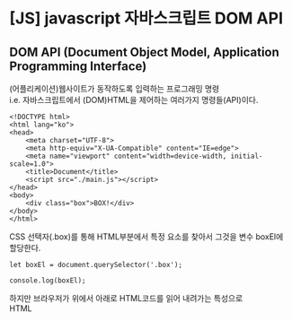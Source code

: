 # [JS] javascript 자바스크립트 DOM API

## DOM API (Document Object Model, Application Programming Interface)
(어플리케이션)웹사이트가 동작하도록 입력하는 프로그래밍 명령  
i.e. 자바스크립트에서 (DOM)HTML을 제어하는 여러가지 명령들(API)이다.  
```
<!DOCTYPE html>
<html lang="ko">
<head>
    <meta charset="UTF-8">
    <meta http-equiv="X-UA-Compatible" content="IE=edge">
    <meta name="viewport" content="width=device-width, initial-scale=1.0">
    <title>Document</title>
    <script src="./main.js"></script>
</head>
<body>
    <div class="box">BOX!</div>    
</body>
</html>
```
CSS 선택자(.box)를 통해 HTML부분에서 특정 요소를 찾아서 그것을 변수 boxEl에 할당한다.  
```
let boxEl = document.querySelector('.box');

console.log(boxEl);
```
하지만 브라우저가 위에서 아래로 HTML코드를 읽어 내려가는 특성으로  
HTML <script> 영역까지 코드를 읽고 콘솔창에 값을 출력하는 오류가 발생된다.  
<img width="688" alt="스크린샷 2024-02-06 오전 7 42 19" src="https://github.com/hyunji1117/everyday_study/assets/151576407/8d17b7e1-fb6d-43a8-b85c-9a7780b6a297">
> 해당 값을 찾을 수 없다고 Null이 뜨게 된다.

여기서 script 코드에 defer를 추가하면 브라우저가 코드를 쭉 읽고 다시 <script>로 올라와서 요청한 값을 확인하여 출력하게 된다. 
(CSS .box > html class "box"를 가진 div요소를 찾아서 boxEl에 할당이 되어 출력)   
```
<title>Document</title>
<script defer src="./main.js"></script>		<!-- defer 추가 -->
```
<img width="688" alt="스크린샷 2024-02-06 오전 7 44 32" src="https://github.com/hyunji1117/everyday_study/assets/151576407/ea51768d-7076-4d0f-aa60-090936ad2684">

### DOM API  실행 과정
요소 1개만 검색,찾기를 통한 실행 과정
```
// HTML 요소(Element) 1개 검색/찾기
const boxEl = document.querySelector('.box');
/*
querySelector: 메소드
('.box'): class 선택자 인수
boxEl: box요소 약자

해당 CSS 선택자를 통해 찾아진 요소 중 가장 먼저 찾은 요소 하나만 반환하는 특징이 있다.
*/

// HTML (boxEl)요소에 메소드 추가 가능
boxEl.addEventListener();

// 명령어 addEventListener 메소드에 인수(Arguments, 데이터X) 추가 가능
boxEl.addEventListener(1,2);

// 1 - 첫 번째 인수_이벤트(Event, 상황)
boxEl.addEventListener('click', 2);
/*
사용자가 boxEl를 클릭했을 때의 상황을 브라우저는 '이벤트'라고 본다.
i.e. 클릭이라는 상황이 일어나면 무언가를 하겠다는 의미로 사용되는 코드이다.
*/

// 2 - 두 번째 인수_핸들러(Handler, 실행할 함수)
boxEl.addEventListener('click', function (){
  console.log('click!');
});
/*
두 번째 인수에 익명 함수를 대신 넣어 데이터처럼 활용한다.
i.e. boxEl에 이벤트를 추가할지 듣고 있다가 클릭이 일어나면 익명 함수를 실행시킨다는 의미이다.  
*/
```

js에서 class 추가하기  
```
<!DOCTYPE html>
<html lang="ko">
<head>
    <meta charset="UTF-8">
    <meta http-equiv="X-UA-Compatible" content="IE=edge">
    <meta name="viewport" content="width=device-width, initial-scale=1.0">
    <title>Document</title>
    <script defer src="./main.js"></script>
</head>
<body>
    <div class="box">BOX!</div>    
</body>
</html>
```
그리고 콘솔창에 active 추가/제거 하고 추가/제거 되었는지 확인도 함께 해준다.
```
let boxEl = document.querySelector('.box');

console.log(boxEl);

boxEl.addEventListener('click', function(){
  console.log('Click!');
  boxEl.classList.add('active');	// class추가!!
});
```
<img width="688" alt="콘솔창에 class active 추가 확인하기" src="https://github.com/hyunji1117/everyday_study/assets/151576407/0bf32c97-d6d2-414d-a730-3ce54929b27f)">
<img width="688" alt="스크린샷 2024-02-09 오후 10 42 03" src="https://github.com/hyunji1117/everyday_study/assets/151576407/dd29a9fd-026c-4a7c-b477-c555d8d6d403">

요소 모두 검색,찾기를 통한 실행 과정
```
// HTML 요소(Element) 모두 검색/찾기
const boxEls = document.querySelectorAll('.box');
console.log(boxEls);

// 찾은 요소들 반복해서 익명 함수로 실행
// 여기서 익명 함수를 인수로 추가했다.
boxEls.forEach(function (){});

// 첫 번째 매개변수(boxEl): 반복되는 요소 (이름 지정 가능)
// 두 번째 매개변수(index): 반복되는 번호 (통상적으로 index로 사용)
boxEls.forEach(function (boxEl, index){});

// 콘솔창 출력
boxEls.forEach(function (boxEl, index){
  boxEl.classList.add(`other-${index + 1}`);
  console.log(index, boxEl);
});
```
이런 데이터를 기반으로 js를 통해 box class order번호 만들어 보자!  
```
const boxEls = document.querySelectorAll('.box');

boxEls.forEach(function (boxEl, index){
  boxEl.classList.add(`order-${index + 1}`);
  console.log(index, boxEl);
});
```
<img width="1194" alt="스크린샷 2024-02-09 오후 11 06 56" src="https://github.com/hyunji1117/everyday_study/assets/151576407/34b219b7-5c54-4fd4-91b6-c4bc65c1e342">

textContent 라는 속성을 통해 text로 된 내용을 얻고  
이 text 를 다른 내용으로 지정하는 것을 보도록 하자!  
```
const boxEl = document.querySelector('.box');

// Getter, 값을 얻는 용도
// textContent 라는 속성을 통해 text로 된 내용이 반환되는 것.
console.log(boxEl.textContent); // Box!!

// Setter, 값을 지정하는 용도
// textContent 부분에 1 대신 Evelyn!을 넣겠다(지정하겠다).
boxEl.textContent = 'Evelyn!';
console.log(boxEl.textContent); // Evelyn!!
```
<img width="1192" alt="스크린샷 2024-02-09 오후 11 18 20" src="https://github.com/hyunji1117/everyday_study/assets/151576407/2e00e3e2-1e5a-4f81-9748-2cd9e5122d8c">








